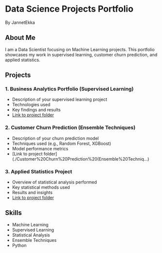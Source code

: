 # Data Science Projects Portfolio
By JannetEkka

## About Me
I am a Data Scientist focusing on Machine Learning projects. This portfolio showcases my work in supervised learning, customer churn prediction, and applied statistics.

## Projects

### 1. Business Analytics Portfolio (Supervised Learning)
- Description of your supervised learning project
- Technologies used
- Key findings and results
- [Link to project folder](./Business_Analytics_Portfolio_SL)

### 2. Customer Churn Prediction (Ensemble Techniques)
- Description of your churn prediction model
- Techniques used (e.g., Random Forest, XGBoost)
- Model performance metrics
- [Link to project folder](./Customer%20Churn%20Prediction%20(Ensemble%20Techniq...)

### 3. Applied Statistics Project
- Overview of statistical analysis performed
- Key statistical methods used
- Results and insights
- [Link to project folder](./Applied_Statistics_Project)

## Skills
- Machine Learning
- Supervised Learning
- Statistical Analysis
- Ensemble Techniques
- Python

